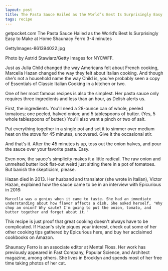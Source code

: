```yaml
---
layout: post
title: The Pasta Sauce Hailed as the World’s Best Is Surprisingly Easy to Make at Home
tags: recipe
---
```


getpocket.com
The Pasta Sauce Hailed as the World’s Best Is Surprisingly Easy to Make at Home
Shaunacy Ferro
3-4 minutes

GettyImages-861394022.jpg

Photo by Astrid Stawiarz/Getty Images for NYCWFF.

Just as Julia Child changed the way Americans felt about French cooking, Marcella Hazan changed the way they felt about Italian cooking. And though she's not a household name the way Child is, you've probably seen a copy of Essentials of Classic Italian Cooking in a kitchen or two.

One of her most famous recipes is also the simplest. Her pasta sauce only requires three ingredients and less than an hour, as Delish alerts us.

First, the ingredients. You'll need a 28-ounce can of whole, peeled tomatoes; one peeled, halved onion; and 5 tablespoons of butter. (Yes, 5 whole tablespoons of butter.) You'll also want a pinch or two of salt.

Put everything together in a single pot and set it to simmer over medium heat on the stove for 45 minutes, uncovered. Give it the occasional stir.

And that's it. After the 45 minutes is up, toss out the onion halves, and pour the sauce over your favorite pasta. Easy.

Even now, the sauce's simplicity makes it a little radical. The raw onion and unmelted butter look flat-out weird just sitting there in a pot of tomatoes. But banish the skepticism, please.

Hazan died in 2013. Her husband and translator (she wrote in Italian), Victor Hazan, explained how the sauce came to be in an interview with Epicurious in 2016:

    Marcella was a genius when it came to taste. She had an immediate understanding about how flavor affects a dish. She asked herself, 'Why chop an onion? Why saute? I'm going to put the onion, tomato, and butter together and forget about it.' 

This recipe is just proof that great cooking doesn't always have to be complicated. If Hazan's style piques your interest, check out some of her other cooking tips gathered by Epicurious here, and buy her acclaimed cookbooks on Amazon.

Shaunacy Ferro is an associate editor at Mental Floss. Her work has previously appeared in Fast Company, Popular Science, and Architect magazine, among others. She lives in Brooklyn and spends most of her free time taking photos of her cat.
